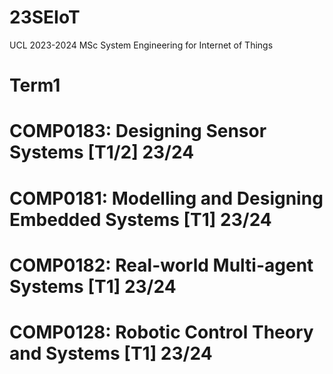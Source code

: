 # 23SEIoT
UCL 2023-2024 MSc System Engineering for Internet of Things
# Term1
  # COMP0183: Designing Sensor Systems [T1/2] 23/24
  # COMP0181: Modelling and Designing Embedded Systems [T1] 23/24
  # COMP0182: Real-world Multi-agent Systems [T1] 23/24
  # COMP0128: Robotic Control Theory and Systems [T1] 23/24
